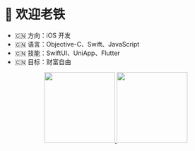 # 👋 欢迎老铁

- 🇨🇳 方向：iOS 开发
- 🇨🇳 语言：Objective-C、Swift、JavaScript
- 🇨🇳 技能：SwiftUI、UniApp、Flutter
- 🇨🇳 目标：财富自由

<div align="center">
  <a href="https://github.com/uclort">
  <img height="160em" src="https://github-readme-stats.vercel.app/api?username=uclort&show_icons=true&theme=github_dark&include_all_commits=true&count_private=true"/>
  <img height="160em" src="https://github-readme-stats.vercel.app/api/top-langs/?username=uclort&layout=compact&langs_count=6&theme=github_dark"/>
</div>
